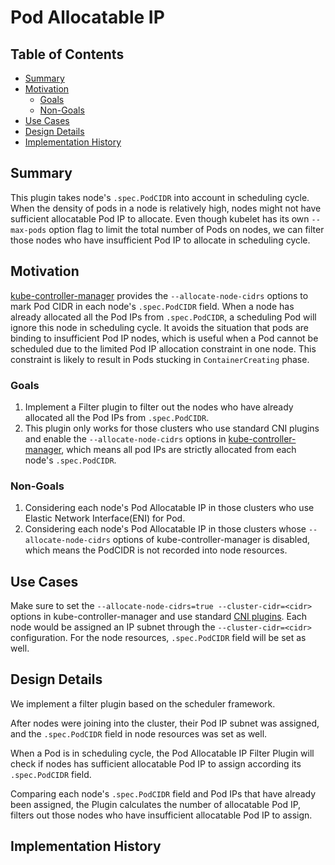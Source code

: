 # Pod Allocatable IP<!-- omit in toc -->

## Table of Contents <!-- omit in toc -->
<!-- toc -->
- [Summary](#summary)
- [Motivation](#motivation)
    - [Goals](#goals)
    - [Non-Goals](#non-goals)
- [Use Cases](#use-cases)
- [Design Details](#design-details)
- [Implementation History](#implementation-history)
<!-- /toc -->

## Summary

This plugin takes node's `.spec.PodCIDR` into account in scheduling cycle. When the density of pods in a node is relatively high, nodes might not have sufficient allocatable Pod IP to allocate.
Even though kubelet has its own `--max-pods` option flag to limit the total number of Pods on nodes, we can filter those nodes who have insufficient Pod IP to allocate in scheduling cycle. 

## Motivation
[kube-controller-manager](https://kubernetes.io/docs/reference/command-line-tools-reference/kube-controller-manager/) provides the `--allocate-node-cidrs` options to mark Pod CIDR in each node's `.spec.PodCIDR` field.
When a node has already allocated all the Pod IPs from `.spec.PodCIDR`, a scheduling Pod will ignore this node in scheduling cycle. It avoids the situation that pods are binding to insufficient Pod IP nodes,
which is useful when a Pod cannot be scheduled due to the limited Pod IP allocation constraint in one node. This constraint is likely to result in Pods stucking in `ContainerCreating` phase.

### Goals

1. Implement a Filter plugin to filter out the nodes who have already allocated all the Pod IPs from `.spec.PodCIDR`.
2. This plugin only works for those clusters who use standard CNI plugins and enable the `--allocate-node-cidrs` options in [kube-controller-manager](https://kubernetes.io/docs/reference/command-line-tools-reference/kube-controller-manager/), which means all pod IPs are strictly allocated from each node's `.spec.PodCIDR`.

### Non-Goals

1. Considering each node's Pod Allocatable IP in those clusters who use Elastic Network Interface(ENI) for Pod.
2. Considering each node's Pod Allocatable IP in those clusters whose `--allocate-node-cidrs` options of kube-controller-manager is disabled, which means the PodCIDR is not recorded into node resources.

## Use Cases

Make sure to set the `--allocate-node-cidrs=true --cluster-cidr=<cidr>` options in kube-controller-manager and use standard [CNI plugins](https://kubernetes.io/docs/concepts/extend-kubernetes/compute-storage-net/network-plugins/). Each node would be assigned an IP subnet through the `--cluster-cidr=<cidr>` configuration.
For the node resources, `.spec.PodCIDR` field will be set as well.

## Design Details

We implement a filter plugin based on the scheduler framework. 

After nodes were joining into the cluster, their Pod IP subnet was assigned, and the `.spec.PodCIDR` field in node resources was set as well.

When a Pod is in scheduling cycle, the Pod Allocatable IP Filter Plugin will check if nodes has sufficient allocatable Pod IP to assign according its `.spec.PodCIDR` field.

Comparing each node's `.spec.PodCIDR` field and Pod IPs that have already been assigned, the Plugin calculates the number of allocatable Pod IP, filters out those nodes who have insufficient allocatable Pod IP to assign.

## Implementation History
